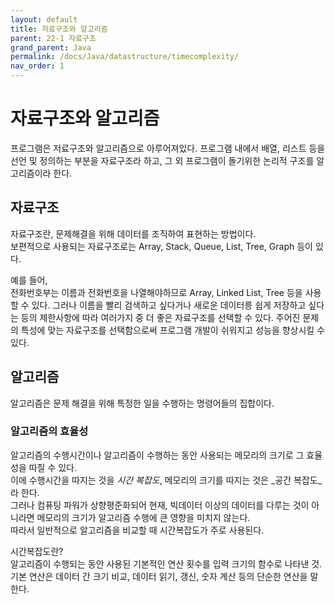 ```yaml
---
layout: default
title: 자료구조와 알고리즘
parent: 22-1 자료구조
grand_parent: Java
permalink: /docs/Java/datastructure/timecomplexity/
nav_order: 1
---
```


# 자료구조와 알고리즘

프로그램은 저료구조와 알고리즘으로 아루어져있다. 프로그램 내에서 배열, 리스트 등을 선언 및 정의하는 부분을 자료구조라 하고, 그 외 프로그램이 돌기위한 논리적 구조를 알고리즘이라 한다.

## 자료구조

자료구조란, 문제해결을 위해 데이터를 조직하여 표현하는 방법이다.<br>
보편적으로 사용되는 자료구조로는 Array, Stack, Queue, List, Tree, Graph 등이 있다.

예를 들어,<br>
전화번호부는 이름과 전화번호을 나열해야하므로 Array, Linked List, Tree 등을 사용할 수 있다.
그러나 이름을 빨리 검색하고 싶다거나 새로운 데이터릉 쉽게 저장하고 싶다는 등의 제한사항에 따라 여러가지 중 더 좋은 자료구조를 선택할 수 있다.
주어진 문제의 특성에 맞는 자료구조를 선택함으로써 프로그램 개발이 쉬워지고 성능을 향상시킬 수 있다.

## 알고리즘

알고리즘은 문제 해결을 위해 특정한 일을 수행하는 명령어들의 집합이다.<br>

### 알고리즘의 효율성

알고리즘의 수행시간이나 알고리즘이 수행하는 동안 사용되는 메모리의 크기로 그 효율성을 따질 수 있다.<br>
이에 수행시간을 따지는 것을 _시간 복잡도_, 메모리의 크기를 따지는 것은 _공간 복잡도_라 한다.<br>
그러나 컴퓨팅 파워가 상향평준화되어 현재, 빅데이터 이상의 데이터를 다루는 것이 아니라면 메모리의 크기가 알고리즘 수행에 큰 영향을 미치지 않는다.<br>
따라서 일반적으로 알고리즘을 비교할 때 시간복잡도가 주로 사용된다.

시간복잡도란?<br>
알고리즘이 수행되는 동안 사용된 기본적인 연산 횟수를 입력 크기의 함수로 나타낸 것.<br>
기본 연산은 데이터 간 크기 비교, 데이터 읽기, 갱신, 숫자 계산 등의 단순한 연산을 말한다.<br>

